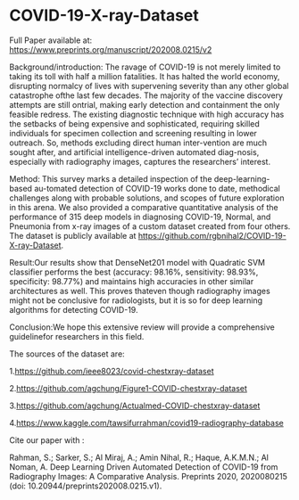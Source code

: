 # COVID-19-X-ray-Dataset

Full Paper available at: https://www.preprints.org/manuscript/202008.0215/v2

Background/introduction: The ravage of COVID-19 is not merely limited to taking its toll with half a million fatalities. It has halted the world economy, disrupting normalcy of lives with supervening severity than any other global catastrophe ofthe last few decades. The majority of the vaccine discovery attempts are still ontrial, making early detection and containment the only feasible redress. The existing diagnostic technique with high accuracy has the setbacks of being expensive and sophisticated, requiring skilled individuals for specimen collection and screening resulting in lower outreach. So, methods excluding direct human inter-vention are much sought after, and artificial intelligence-driven automated diag-nosis, especially with radiography images, captures the researchers’ interest.

Method: This survey marks a detailed inspection of the deep-learning-based au-tomated detection of COVID-19 works done to date, methodical challenges along with probable solutions, and scopes of future exploration in this arena. We also provided a comparative quantitative analysis of the performance of 315 deep models in diagnosing COVID-19, Normal, and Pneumonia from x-ray images of a custom dataset created from four others. The dataset is publicly available at https://github.com/rgbnihal2/COVID-19-X-ray-Dataset.

Result:Our results show that DenseNet201 model with Quadratic SVM classifier performs the best (accuracy: 98.16%, sensitivity: 98.93%, specificity: 98.77%) and maintains high accuracies in other similar architectures as well. This proves thateven though radiography images might not be conclusive for radiologists, but it is so for deep learning algorithms for detecting COVID-19.

Conclusion:We hope this extensive review will provide a comprehensive guidelinefor researchers in this field.

The sources of the dataset are:

1.https://github.com/ieee8023/covid-chestxray-dataset

2.https://github.com/agchung/Figure1-COVID-chestxray-dataset

3.https://github.com/agchung/Actualmed-COVID-chestxray-dataset

4.https://www.kaggle.com/tawsifurrahman/covid19-radiography-database


Cite our paper with :

Rahman, S.; Sarker, S.; Al Miraj, A.; Amin Nihal, R.; Haque, A.K.M.N.; Al Noman, A. Deep Learning Driven Automated Detection of COVID-19 from Radiography Images: A Comparative Analysis. Preprints 2020, 2020080215 (doi: 10.20944/preprints202008.0215.v1).


